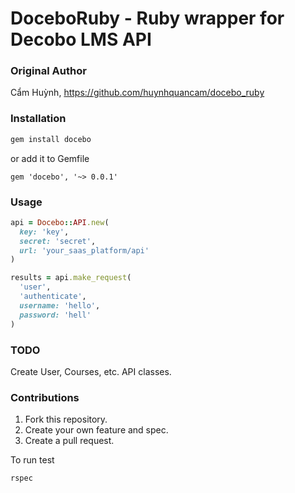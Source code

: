 DoceboRuby - Ruby wrapper for Decobo LMS API
============================

### Original Author
Cẩm Huỳnh, https://github.com/huynhquancam/docebo_ruby

### Installation

```sh
gem install docebo
```

or add it to Gemfile

```
gem 'docebo', '~> 0.0.1'
```

### Usage


```ruby
api = Docebo::API.new(
  key: 'key', 
  secret: 'secret',
  url: 'your_saas_platform/api'
)

results = api.make_request(
  'user', 
  'authenticate',
  username: 'hello', 
  password: 'hell'
)
```

### TODO

Create User, Courses, etc. API classes.

### Contributions

1. Fork this repository.
2. Create your own feature and spec.
3. Create a pull request.

To run test

```sh
rspec
```
